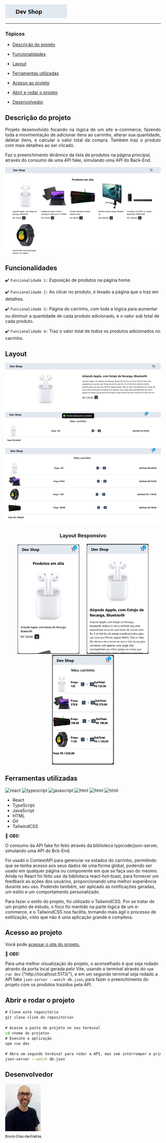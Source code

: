 ![logo](./src/images/logo.png)

<hr>

### Tópicos

- [Descrição do projeto](#descrição-do-projeto)

- [Funcionalidades](#funcionalidades)

- [Layout](#layout)

- [Ferramentas utilizadas](#ferramentas-utilizadas)

- [Acesso ao projeto](#acesso-ao-projeto)

- [Abrir e rodar o projeto](#abrir-e-rodar-o-projeto)

- [Desenvolvedor](#desenvolvedor)

## Descrição do projeto

<p align="justify">
  Projeto desenvolvido focando na lógica de um site e-commerce, fazendo toda a movimentação de adicionar itens ao carrinho, alterar sua quantidade, deletar itens, e calcular o valor total da compra. Também traz o produto com mais detalhes ao ser clicado.

  Faz o preenchimento dinâmico da lista de produtos na página principal, através do consumo de uma API fake, simulando uma API do Back-End.
 
![layout página principal](./src/images/main_page.png)

</p>

## Funcionalidades

:heavy_check_mark: `Funcionalidade 1:` Exposição de produtos na página home.

:heavy_check_mark: `Funcionalidade 2:` Ao clicar no produto, é levado a página que o traz em detalhes.

:heavy_check_mark: `Funcionalidade 3:` Página do carrinho, com toda a lógica para aumentar ou diminuir a quantidade de cada produto adicionado, e o valor sub total de cada produto.

:heavy_check_mark: `Funcionalidade 4:` Traz o valor total de todos os produtos adicionados no carrinho.

## Layout

<div align="center">

![layout página de produtos](./src/images/product_page.png)
![layout página de adicionando ao carrinho](./src/images/toast_add.png)
![layout página do carrinho](./src/images/cart_page.png)

### Layout Responsivo

<img style='width:200px;  margin-right: 20px' src='./src/images/responsive_1.png' alt='layout responsivo para celular'>   <img style='width:200px' src='./src/images/responsive_2.png' alt='layout responsivo para celular'>   <img style='width:200px' src='./src/images/responsive_3.png' alt='layout responsivo para celular'>

  </div>

###

## Ferramentas utilizadas

<img src="https://cdn.jsdelivr.net/gh/devicons/devicon@latest/icons/react/react-original.svg" alt="react" width="40" height="40"/> <img src="https://cdn.jsdelivr.net/gh/devicons/devicon@latest/icons/typescript/typescript-plain.svg" alt="typescript" width="40" height="40"/> <img src="https://cdn.jsdelivr.net/gh/devicons/devicon@latest/icons/javascript/javascript-plain.svg" alt="javascript" width="40" height="40"/>  <img src="https://cdn.jsdelivr.net/gh/devicons/devicon@latest/icons/html5/html5-original.svg" alt="html" width="40" height="40"/> <img src="https://cdn.jsdelivr.net/gh/devicons/devicon@latest/icons/git/git-original.svg" alt="html" width="40" height="40"/> <img src="https://cdn.jsdelivr.net/gh/devicons/devicon@latest/icons/tailwindcss/tailwindcss-original.svg" alt="html" width="40" height="40"/> 

- React
- TypeScript
- JavaScript
- HTML
- Git
- TailwindCSS

🎈 <i><b>OBS:</b></i> 

O consumo da API fake foi feito através da biblioteca typicode/json-server, simulando uma API do Bck-End.

Foi usado o ContextAPI para gerenciar os estados do carrinho, permitindo que se tenha acesso aos seus dados de uma forma global, podendo ser usado em qualquer página ou componente em que se faça uso do mesmo. Ainda no React foi feito uso da biblioteca react-hot-toast, para fornecer um feedback as ações dos usuários, proporcionando uma melhor experiência durante seu uso. Podendo também, ser aplicado as notificações geradas, um estilo e um comportamento personalizado.

Para fazer o estilo do projeto, foi utilizado o TailwindCSS. Por se tratar de um projeto de estudo, o foco foi mantido na parte lógica de um e-commerce, e o TailwindCSS nos facilita, tornando mais ágil o processo de estilização, visto que não é uma aplicação grande e complexa.

###

## Acesso ao projeto

Você pode <a href="https://e-commerce-cart-two.vercel.app/" target="_blank">acessar o site do projeto.</a>

🎈 <i><b>OBS:</b></i> 

Para uma melhor visualização do projeto, o aconselhado é que seja rodado através da porta local gerada pelo Vite, usando o terminal através do ```npm run dev``` ("http://localhost:5173/"), e em um segundo terminal seja rodado a API fake ```json-server --watch db.json```, para fazer o preenchimento do projeto com os produtos trazidos pela API.

## Abrir e rodar o projeto

```cmd
# Clone este repositório
git clone <link do repositório>

# Acesse a pasta do projeto no seu terminal
cd <nome do projeto>
# Execute a aplicação
npm run dev

# Abra um segundo terminal para rodar a API, mas sem interromper o primeiro que roda o projeto
json-server --watch db.json
```

## Desenvolvedor

[<img src="./src/images/image_official.jpg" width=115><br><sub>Bruno Dias de Freitas</sub>](https://www.linkedin.com/in/brunodias-dev)
